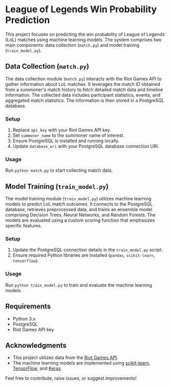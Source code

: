 # League of Legends Win Probability Prediction

This project focuses on predicting the win probability of League of Legends (LoL) matches using machine learning models. The system comprises two main components: data collection (`match.py`) and model training (`train_model.py`).

## Data Collection (`match.py`)

The data collection module (`match.py`) interacts with the Riot Games API to gather information about LoL matches. It leverages the match ID obtained from a summoner's match history to fetch detailed match data and timeline information. The collected data includes participant statistics, events, and aggregated match statistics. The information is then stored in a PostgreSQL database.

### Setup

1. Replace `api_key` with your Riot Games API key.
2. Set `summoner_name` to the summoner name of interest.
3. Ensure PostgreSQL is installed and running locally.
4. Update `database_uri` with your PostgreSQL database connection URI.

### Usage

Run `python match.py` to start collecting match data.

## Model Training (`train_model.py`)

The model training module (`train_model.py`) utilizes machine learning models to predict LoL match outcomes. It connects to the PostgreSQL database, retrieves preprocessed data, and trains an ensemble model comprising Decision Trees, Neural Networks, and Random Forests. The models are evaluated using a custom scoring function that emphasizes specific features.

### Setup

1. Update the PostgreSQL connection details in the `train_model.py` script.
2. Ensure required Python libraries are installed (`pandas`, `scikit-learn`, `tensorflow`).

### Usage

Run `python train_model.py` to train and evaluate the machine learning models.

## Requirements

- Python 3.x
- PostgreSQL
- Riot Games API key

## Acknowledgments

- This project utilizes data from the [Riot Games API](https://developer.riotgames.com/).
- The machine learning models are implemented using [scikit-learn](https://scikit-learn.org/), [TensorFlow](https://www.tensorflow.org/), and [Keras](https://keras.io/).


Feel free to contribute, raise issues, or suggest improvements!
